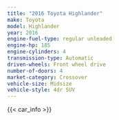 ```yaml
---
title: "2016 Toyota Highlander"
make: Toyota
model: Highlander
year: 2016
engine-fuel-type: regular unleaded
engine-hp: 185
engine-cylinders: 4
transmission-type: Automatic
driven-wheels: Front wheel drive
number-of-doors: 4
market-category: Crossover
vehicle-size: Midsize
vehicle-style: 4dr SUV
---
```


{{< car_info >}}
